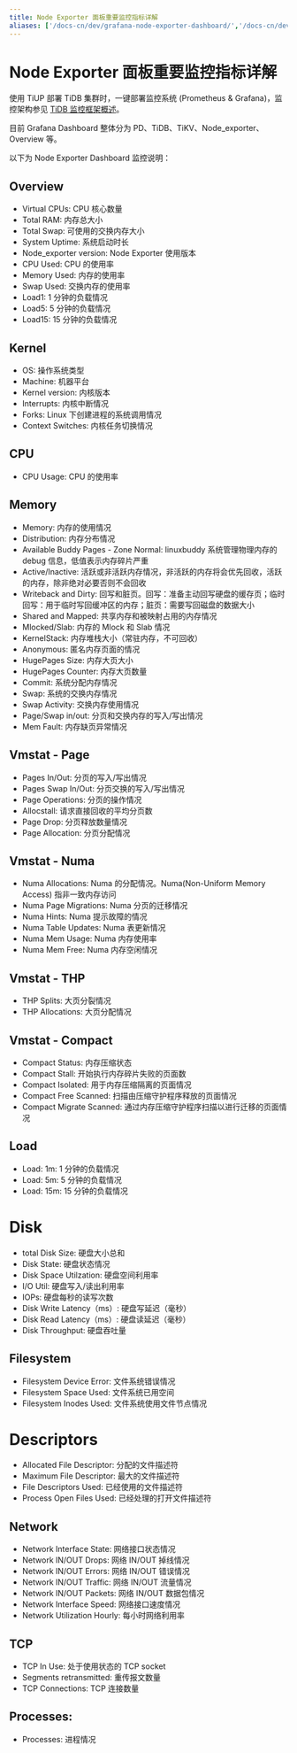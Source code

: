 ```yaml
---
title: Node Exporter 面板重要监控指标详解
aliases: ['/docs-cn/dev/grafana-node-exporter-dashboard/','/docs-cn/dev/reference/key-monitoring-metrics/node-exporter-dashboard/']
---
```


# Node Exporter 面板重要监控指标详解

使用 TiUP 部署 TiDB 集群时，一键部署监控系统 (Prometheus & Grafana)，监控架构参见 [TiDB 监控框架概述](/tidb-monitoring-framework.md)。

目前 Grafana Dashboard 整体分为 PD、TiDB、TiKV、Node_exporter、Overview 等。

以下为 Node Exporter Dashboard 监控说明：

## Overview

- Virtual CPUs: CPU 核心数量
- Total RAM: 内存总大小
- Total Swap: 可使用的交换内存大小
- System Uptime: 系统启动时长
- Node_exporter version: Node Exporter 使用版本
- CPU Used: CPU 的使用率
- Memory Used: 内存的使用率
- Swap Used: 交换内存的使用率
- Load1: 1 分钟的负载情况
- Load5: 5 分钟的负载情况
- Load15: 15 分钟的负载情况

## Kernel

- OS: 操作系统类型
- Machine: 机器平台
- Kernel version: 内核版本
- Interrupts: 内核中断情况
- Forks: Linux 下创建进程的系统调用情况
- Context Switches: 内核任务切换情况

## CPU

- CPU Usage: CPU 的使用率

## Memory

- Memory: 内存的使用情况
- Distribution: 内存分布情况
- Available Buddy Pages - Zone Normal: linuxbuddy 系统管理物理内存的 debug 信息，低值表示内存碎片严重
- Active/Inactive: 活跃或非活跃内存情况，非活跃的内存将会优先回收，活跃的内存，除非绝对必要否则不会回收
- Writeback and Dirty: 回写和脏页。回写：准备主动回写硬盘的缓存页；临时回写：用于临时写回缓冲区的内存；脏页：需要写回磁盘的数据大小
- Shared and Mapped: 共享内存和被映射占用的内存情况
- Mlocked/Slab: 内存的 Mlock 和 Slab 情况
- KernelStack: 内存堆栈大小（常驻内存，不可回收）
- Anonymous: 匿名内存页面的情况
- HugePages Size: 内存大页大小
- HugePages Counter: 内存大页数量
- Commit: 系统分配内存情况
- Swap: 系统的交换内存情况
- Swap Activity: 交换内存使用情况
- Page/Swap in/out: 分页和交换内存的写入/写出情况
- Mem Fault: 内存缺页异常情况

## Vmstat - Page

- Pages In/Out: 分页的写入/写出情况
- Pages Swap In/Out: 分页交换的写入/写出情况
- Page Operations: 分页的操作情况
- Allocstall: 请求直接回收的平均分页数
- Page Drop: 分页释放数量情况
- Page Allocation: 分页分配情况

## Vmstat - Numa

- Numa Allocations: Numa 的分配情况。Numa(Non-Uniform Memory Access) 指非一致内存访问
- Numa Page Migrations: Numa 分页的迁移情况
- Numa Hints: Numa 提示故障的情况
- Numa Table Updates: Numa 表更新情况
- Numa Mem Usage: Numa 内存使用率
- Numa Mem Free: Numa 内存空闲情况

## Vmstat - THP

- THP Splits: 大页分裂情况
- THP Allocations: 大页分配情况

## Vmstat - Compact

- Compact Status: 内存压缩状态
- Compact Stall: 开始执行内存碎片失败的页面数
- Compact Isolated: 用于内存压缩隔离的页面情况
- Compact Free Scanned: 扫描由压缩守护程序释放的页面情况
- Compact Migrate Scanned: 通过内存压缩守护程序扫描以进行迁移的页面情况

## Load

- Load: 1m: 1 分钟的负载情况
- Load: 5m: 5 分钟的负载情况
- Load: 15m: 15 分钟的负载情况

# Disk

- total Disk Size: 硬盘大小总和
- Disk State: 硬盘状态情况
- Disk Space Utilzation: 硬盘空间利用率
- I/O Util: 硬盘写入/读出利用率
- IOPs: 硬盘每秒的读写次数
- Disk Write Latency（ms）: 硬盘写延迟（毫秒）
- Disk Read Latency（ms）: 硬盘读延迟（毫秒）
- Disk Throughput: 硬盘吞吐量

## Filesystem

- Filesystem Device Error: 文件系统错误情况
- Filesystem Space Used: 文件系统已用空间
- Filesystem Inodes Used: 文件系统使用文件节点情况

# Descriptors

- Allocated File Descriptor: 分配的文件描述符
- Maximum File Descriptor: 最大的文件描述符
- File Descriptors Used: 已经使用的文件描述符
- Process Open Files Used: 已经处理的打开文件描述符

## Network

- Network Interface State: 网络接口状态情况
- Network IN/OUT Drops: 网络 IN/OUT 掉线情况
- Network IN/OUT Errors: 网络 IN/OUT 错误情况
- Network IN/OUT Traffic: 网络 IN/OUT 流量情况
- Network IN/OUT Packets: 网络 IN/OUT 数据包情况
- Network Interface Speed: 网络接口速度情况
- Network Utilization Hourly: 每小时网络利用率

## TCP

- TCP In Use: 处于使用状态的 TCP socket
- Segments retransmitted: 重传报文数量
- TCP Connections: TCP 连接数量

## Processes:

- Processes: 进程情况
